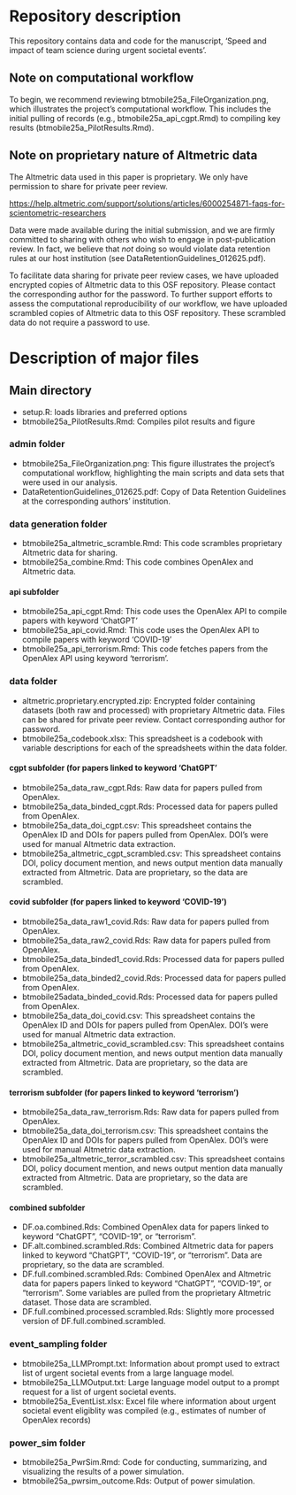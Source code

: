 # Repository description

This repository contains data and code for the manuscript, ‘Speed and impact of team science during urgent societal events’.

## Note on computational workflow

To begin, we recommend reviewing btmobile25a_FileOrganization.png, which illustrates the project’s computational workflow. This includes the initial pulling of records (e.g., btmobile25a_api_cgpt.Rmd) to compiling key results (btmobile25a_PilotResults.Rmd).

## Note on proprietary nature of Altmetric data

The Altmetric data used in this paper is proprietary. We only have permission to share for private peer review.

<https://help.altmetric.com/support/solutions/articles/6000254871-faqs-for-scientometric-researchers>

Data were made available during the initial submission, and we are firmly committed to sharing with others who wish to engage in post-publication review. In fact, we believe that *not* doing so would violate data retention rules at our host institution (see DataRetentionGuidelines_012625.pdf).

To facilitate data sharing for private peer review cases, we have uploaded encrypted copies of Altmetric data to this OSF repository. Please contact the corresponding author for the password. To further support efforts to assess the computational reproducibility of our workflow, we have uploaded scrambled copies of Altmetric data to this OSF repository. These scrambled data do not require a password to use.

# Description of major files

## Main directory

-   setup.R: loads libraries and preferred options
-   btmobile25a_PilotResults.Rmd: Compiles pilot results and figure

### admin folder

-   btmobile25a_FileOrganization.png: This figure illustrates the project’s computational workflow, highlighting the main scripts and data sets that were used in our analysis.
-   DataRetentionGuidelines_012625.pdf: Copy of Data Retention Guidelines at the corresponding authors’ institution.

### data generation folder

-   btmobile25a_altmetric_scramble.Rmd: This code scrambles proprietary Altmetric data for sharing.
-   btmobile25a_combine.Rmd: This code combines OpenAlex and Altmetric data.

#### api subfolder

-   btmobile25a_api_cgpt.Rmd: This code uses the OpenAlex API to compile papers with keyword ‘ChatGPT’
-   btmobile25a_api_covid.Rmd: This code uses the OpenAlex API to compile papers with keyword ‘COVID-19’
-   btmobile25a_api_terrorism.Rmd: This code fetches papers from the OpenAlex API using keyword ‘terrorism’.

### data folder

-   altmetric.proprietary.encrypted.zip: Encrypted folder containing datasets (both raw and processed) with proprietary Altmetric data. Files can be shared for private peer review. Contact corresponding author for password.
-   btmobile25a_codebook.xlsx: This spreadsheet is a codebook with variable descriptions for each of the spreadsheets within the data folder.

#### cgpt subfolder (for papers linked to keyword ‘ChatGPT’

-   btmobile25a_data_raw_cgpt.Rds: Raw data for papers pulled from OpenAlex.
-   btmobile25a_data_binded_cgpt.Rds: Processed data for papers pulled from OpenAlex.
-   btmobile25a_data_doi_cgpt.csv: This spreadsheet contains the OpenAlex ID and DOIs for papers pulled from OpenAlex. DOI’s were used for manual Altmetric data extraction.
-   btmobile25a_altmetric_cgpt_scrambled.csv: This spreadsheet contains DOI, policy document mention, and news output mention data manually extracted from Altmetric. Data are proprietary, so the data are scrambled.

#### covid subfolder (for papers linked to keyword ‘COVID-19’)

-   btmobile25a_data_raw1_covid.Rds: Raw data for papers pulled from OpenAlex.
-   btmobile25a_data_raw2_covid.Rds: Raw data for papers pulled from OpenAlex.
-   btmobile25a_data_binded1_covid.Rds: Processed data for papers pulled from OpenAlex.
-   btmobile25a_data_binded2_covid.Rds: Processed data for papers pulled from OpenAlex.
-   btmobile25adata_binded_covid.Rds: Processed data for papers pulled from OpenAlex.
-   btmobile25a_data_doi_covid.csv: This spreadsheet contains the OpenAlex ID and DOIs for papers pulled from OpenAlex. DOI’s were used for manual Altmetric data extraction.
-   btmobile25a_altmetric_covid_scrambled.csv: This spreadsheet contains DOI, policy document mention, and news output mention data manually extracted from Altmetric. Data are proprietary, so the data are scrambled.

#### terrorism subfolder (for papers linked to keyword ‘terrorism’)

-   btmobile25a_data_raw_terrorism.Rds: Raw data for papers pulled from OpenAlex.
-   btmobile25a_data_doi_terrorism.csv: This spreadsheet contains the OpenAlex ID and DOIs for papers pulled from OpenAlex. DOI’s were used for manual Altmetric data extraction.
-   btmobile25a_altmetric_terror_scrambled.csv: This spreadsheet contains DOI, policy document mention, and news output mention data manually extracted from Altmetric. Data are proprietary, so the data are scrambled.

#### combined subfolder

-   DF.oa.combined.Rds: Combined OpenAlex data for papers linked to keyword “ChatGPT”, “COVID-19”, or “terrorism”.
-   DF.alt.combined.scrambled.Rds: Combined Altmetric data for papers linked to keyword “ChatGPT”, “COVID-19”, or “terrorism”. Data are proprietary, so the data are scrambled.
-   DF.full.combined.scrambled.Rds: Combined OpenAlex and Altmetric data for papers papers linked to keyword “ChatGPT”, “COVID-19”, or “terrorism”. Some variables are pulled from the proprietary Altmetric dataset. Those data are scrambled.
-   DF.full.combined.processed.scrambled.Rds: Slightly more processed version of DF.full.combined.scrambled.

### event_sampling folder
-   btmobile25a_LLMPrompt.txt: Information about prompt used to extract list of urgent societal events from a large language model.
-   btmobile25a_LLMOutput.txt: Large language model output to a prompt request for a list of urgent societal events.
-   btmobile25a_EventList.xlsx: Excel file where information about urgent societal event eligiblity was compiled (e.g., estimates of number of OpenAlex records)

### power_sim folder
-   btmobile25a_PwrSim.Rmd: Code for conducting, summarizing, and visualizing the results of a power simulation.
-   btmobile25a_pwrsim_outcome.Rds: Output of power simulation.
